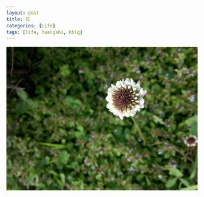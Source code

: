 ```yaml
---
layout: post
title: 花
categories: [Life]
tags: [life, huangshi, hblg]
---
```


![P50414-170704](\media\files\2015\04\14\P50414-170704.jpg)

